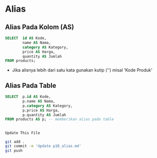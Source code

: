 # Alias

## Alias Pada Kolom (AS)
```sql
SELECT 	id AS Kode,
		name AS Nama,
		category AS Kategory,
        price AS Harga,
        quantity AS Jumlah
FROM products;
```
* Jika alisnya lebih dari satu kata gunakan kutip ('') misal 'Kode Produk'

## Alias Pada Table
```sql
SELECT 	p.id AS Kode,
		p.name AS Nama,
		p.category AS Kategory,
        p.price AS Harga,
        p.quantity AS Jumlah
FROM products AS p; -- memberikan alias pada table
```

##
```bash
Update This File
```
```bash
git add .
git commit -m 'Update p10_alias.md'
git push

```